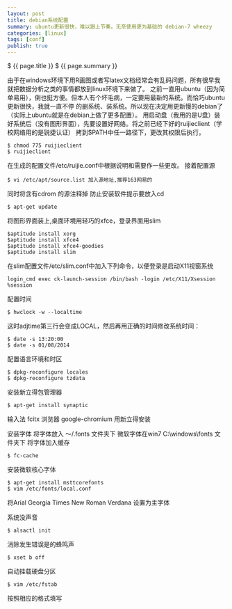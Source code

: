 ```yaml
---
layout: post
title: debian系统配置
summary: ubuntu更新很快，难以跟上节奏。无奈使用更为基础的 debian-7 wheezy
categories: [linux]
tags: [conf]
publish: true
---
```

$ {{ page.title }} $
{{ page.summary }} 

由于在windows环境下用R画图或者写latex文档经常会有乱码问题，所有很早我就把数据分析之类的事情都放到linux环境下来做了。
之前一直用ubuntu（因为简单易用），倒也挺方便。但本人有个坏毛病，一定要用最新的系统。而恰巧ubuntu更新很快，我就一直不停
的删系统、装系统。所以现在决定用更新慢的debian了（实际上ubuntu就是在debian上做了更多配置）。
用启动盘（我用的是U盘）装好系统后（没有图形界面），先要设置好网络。将之前已经下好的ruijieclient（学校网络用的是锐捷认证）
拷到$PATH中任一路径下，更改其权限后执行。

	$ chmod 775 ruijieclient
	$ ruijieclient

在生成的配置文件/etc/ruijie.conf中根据说明和需要作一些更改。
接着配置源

	$ vi /etc/apt/source.list 加入源地址,推荐163网易的
同时将含有cdrom 的源注释掉 防止安装软件提示要放入cd

	$ apt-get update

将图形界面装上,桌面环境用轻巧的xfce，登录界面用slim

	$aptitude install xorg
	$aptitude install xfce4
	$aptitude install xfce4-goodies
	$aptitude install slim

在slim配置文件/etc/slim.conf中加入下列命令，以便登录是启动X11视窗系统

	login_cmd exec ck-launch-session /bin/bash -login /etc/X11/Xsession %session

配置时间

	$ hwclock -w --localtime

这时adjtime第三行会变成LOCAL，然后再用正确的时间修改系统时间：

	$ date -s 13:20:00
	$ date -s 01/08/2014

配置语言环境和时区

	$ dpkg-reconfigure locales
	$ dpkg-reconfigure tzdata

安装新立得包管理器

	$ apt-get install synaptic

输入法 fcitx   浏览器 google-chromium 用新立得安装

安装字体
将字体放入 ～/.fonts 文件夹下
微软字体在win7  C:\windows\fonts 文件夹下
将字体加入缓存

	$ fc-cache

安装微软核心字体

	$ apt-get install msttcorefonts  
	$ vim /etc/fonts/local.conf

将Arial Georgia Times New Roman Verdana 设置为主字体

系统没声音

	$ alsactl init

消除发生错误是的蜂鸣声

	$ xset b off 

自动挂载硬盘分区

	$ vim /etc/fstab

按照相应的格式填写
